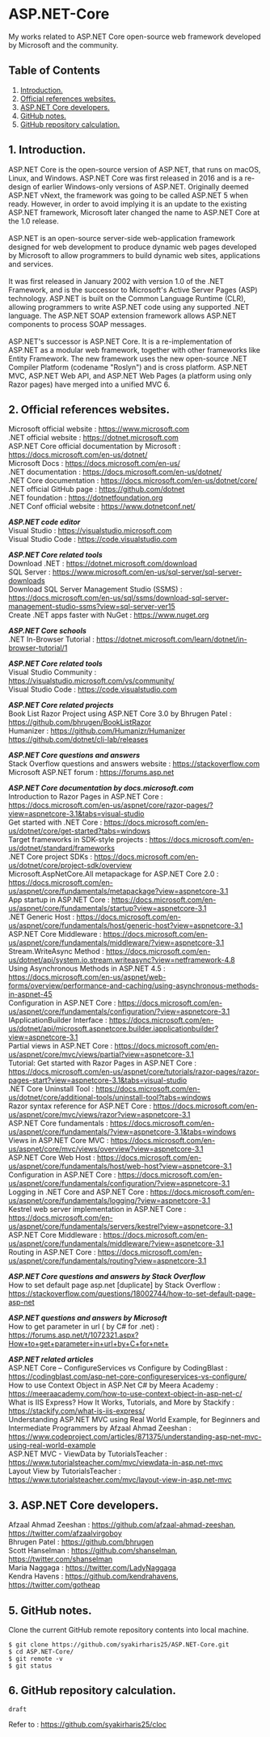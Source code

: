 # ASP.NET-Core
My works related to ASP.NET Core open-source web framework developed by Microsoft and the community.

## Table of Contents
1. [Introduction.](#introduction)
2. [Official references websites.](#references)
3. [ASP.NET Core developers.](#developers)
4. [GitHub notes.](#github)
5. [GitHub repository calculation.](#calculation)

<a name="introduction"></a>
## 1. Introduction.
ASP.NET Core is the open-source version of ASP.NET, that runs on macOS, Linux, and Windows. ASP.NET Core was first released in 2016 and is a re-design of earlier Windows-only versions of ASP.NET. Originally deemed ASP.NET vNext, the framework was going to be called ASP.NET 5 when ready. However, in order to avoid implying it is an update to the existing ASP.NET framework, Microsoft later changed the name to ASP.NET Core at the 1.0 release.
<br /><br />
ASP.NET is an open-source server-side web-application framework designed for web development to produce dynamic web pages developed by Microsoft to allow programmers to build dynamic web sites, applications and services.
<br /><br />
It was first released in January 2002 with version 1.0 of the .NET Framework, and is the successor to Microsoft's Active Server Pages (ASP) technology. ASP.NET is built on the Common Language Runtime (CLR), allowing programmers to write ASP.NET code using any supported .NET language. The ASP.NET SOAP extension framework allows ASP.NET components to process SOAP messages.
<br /><br />
ASP.NET's successor is ASP.NET Core. It is a re-implementation of ASP.NET as a modular web framework, together with other frameworks like Entity Framework. The new framework uses the new open-source .NET Compiler Platform (codename "Roslyn") and is cross platform. ASP.NET MVC, ASP.NET Web API, and ASP.NET Web Pages (a platform using only Razor pages) have merged into a unified MVC 6.

<a name="references"></a>
## 2. Official references websites.
Microsoft official website : https://www.microsoft.com <br />
.NET official website : https://dotnet.microsoft.com <br />
ASP.NET Core official documentation by Microsoft : https://docs.microsoft.com/en-us/dotnet/ <br />
Microsoft Docs : https://docs.microsoft.com/en-us/ <br />
.NET documentation : https://docs.microsoft.com/en-us/dotnet/ <br />
.NET Core documentation : https://docs.microsoft.com/en-us/dotnet/core/ <br />
.NET official GitHub page : https://github.com/dotnet <br />
.NET foundation : https://dotnetfoundation.org <br />
.NET Conf official website : https://www.dotnetconf.net/ <br />

**_ASP.NET code editor_** <br />
Visual Studio : https://visualstudio.microsoft.com <br />
Visual Studio Code : https://code.visualstudio.com <br />

**_ASP.NET Core related tools_** <br />
Download .NET : https://dotnet.microsoft.com/download <br />
SQL Server : https://www.microsoft.com/en-us/sql-server/sql-server-downloads <br />
Download SQL Server Management Studio (SSMS) : https://docs.microsoft.com/en-us/sql/ssms/download-sql-server-management-studio-ssms?view=sql-server-ver15 <br />
Create .NET apps faster with NuGet : https://www.nuget.org <br />

**_ASP.NET Core schools_** <br />
.NET In-Browser Tutorial : https://dotnet.microsoft.com/learn/dotnet/in-browser-tutorial/1 <br />

**_ASP.NET Core related tools_** <br />
Visual Studio Community : https://visualstudio.microsoft.com/vs/community/ <br />
Visual Studio Code : https://code.visualstudio.com <br /> 

**_ASP.NET Core related projects_** <br />
Book List Razor Project using ASP.NET Core 3.0 by Bhrugen Patel : https://github.com/bhrugen/BookListRazor <br />
Humanizer : https://github.com/Humanizr/Humanizer <br />
https://github.com/dotnet/cli-lab/releases <br />

**_ASP.NET Core questions and answers_** <br />
Stack Overflow questions and answers website : https://stackoverflow.com <br />
Microsoft ASP.NET forum : https://forums.asp.net <br /> 

**_ASP.NET Core documentation by docs.microsoft.com_** <br />
Introduction to Razor Pages in ASP.NET Core : https://docs.microsoft.com/en-us/aspnet/core/razor-pages/?view=aspnetcore-3.1&tabs=visual-studio <br />
Get started with .NET Core : https://docs.microsoft.com/en-us/dotnet/core/get-started?tabs=windows <br />
Target frameworks in SDK-style projects : https://docs.microsoft.com/en-us/dotnet/standard/frameworks<br />
.NET Core project SDKs : https://docs.microsoft.com/en-us/dotnet/core/project-sdk/overview <br />
Microsoft.AspNetCore.All metapackage for ASP.NET Core 2.0 : https://docs.microsoft.com/en-us/aspnet/core/fundamentals/metapackage?view=aspnetcore-3.1 <br />
App startup in ASP.NET Core : https://docs.microsoft.com/en-us/aspnet/core/fundamentals/startup?view=aspnetcore-3.1 <br />
.NET Generic Host : https://docs.microsoft.com/en-us/aspnet/core/fundamentals/host/generic-host?view=aspnetcore-3.1 <br />
ASP.NET Core Middleware : https://docs.microsoft.com/en-us/aspnet/core/fundamentals/middleware/?view=aspnetcore-3.1<br />
Stream.WriteAsync Method : https://docs.microsoft.com/en-us/dotnet/api/system.io.stream.writeasync?view=netframework-4.8 <br />
Using Asynchronous Methods in ASP.NET 4.5 : https://docs.microsoft.com/en-us/aspnet/web-forms/overview/performance-and-caching/using-asynchronous-methods-in-aspnet-45 <br />
Configuration in ASP.NET Core : https://docs.microsoft.com/en-us/aspnet/core/fundamentals/configuration/?view=aspnetcore-3.1 <br />
IApplicationBuilder Interface : https://docs.microsoft.com/en-us/dotnet/api/microsoft.aspnetcore.builder.iapplicationbuilder?view=aspnetcore-3.1 <br />
Partial views in ASP.NET Core : https://docs.microsoft.com/en-us/aspnet/core/mvc/views/partial?view=aspnetcore-3.1 <br />
Tutorial: Get started with Razor Pages in ASP.NET Core : https://docs.microsoft.com/en-us/aspnet/core/tutorials/razor-pages/razor-pages-start?view=aspnetcore-3.1&tabs=visual-studio <br />
.NET Core Uninstall Tool : https://docs.microsoft.com/en-us/dotnet/core/additional-tools/uninstall-tool?tabs=windows <br />
Razor syntax reference for ASP.NET Core : https://docs.microsoft.com/en-us/aspnet/core/mvc/views/razor?view=aspnetcore-3.1 <br />
ASP.NET Core fundamentals : https://docs.microsoft.com/en-us/aspnet/core/fundamentals/?view=aspnetcore-3.1&tabs=windows <br />
Views in ASP.NET Core MVC : https://docs.microsoft.com/en-us/aspnet/core/mvc/views/overview?view=aspnetcore-3.1 <br />
ASP.NET Core Web Host : https://docs.microsoft.com/en-us/aspnet/core/fundamentals/host/web-host?view=aspnetcore-3.1 <br />
Configuration in ASP.NET Core : https://docs.microsoft.com/en-us/aspnet/core/fundamentals/configuration/?view=aspnetcore-3.1 <br />
Logging in .NET Core and ASP.NET Core : https://docs.microsoft.com/en-us/aspnet/core/fundamentals/logging/?view=aspnetcore-3.1 <br />
Kestrel web server implementation in ASP.NET Core : https://docs.microsoft.com/en-us/aspnet/core/fundamentals/servers/kestrel?view=aspnetcore-3.1 <br />
ASP.NET Core Middleware : https://docs.microsoft.com/en-us/aspnet/core/fundamentals/middleware/?view=aspnetcore-3.1 <br />
Routing in ASP.NET Core : https://docs.microsoft.com/en-us/aspnet/core/fundamentals/routing?view=aspnetcore-3.1 <br />

**_ASP.NET Core questions and answers by Stack Overflow_** <br />
How to set default page asp.net [duplicate] by Stack Overflow : https://stackoverflow.com/questions/18002744/how-to-set-default-page-asp-net  <br />

**_ASP.NET questions and answers by Microsoft_** <br />
How to get parameter in url ( by C# for .net) : https://forums.asp.net/t/1072321.aspx?How+to+get+parameter+in+url+by+C+for+net+ <br />

**_ASP.NET related articles_** <br />
ASP.NET Core – ConfigureServices vs Configure by CodingBlast : https://codingblast.com/asp-net-core-configureservices-vs-configure/ <br />
How to use Context Object in ASP.Net C# by Meera Academy : https://meeraacademy.com/how-to-use-context-object-in-asp-net-c/ <br />
What is IIS Express? How It Works, Tutorials, and More by Stackify : https://stackify.com/what-is-iis-express/ <br />
Understanding ASP.NET MVC using Real World Example, for Beginners and Intermediate Programmers by Afzaal Ahmad Zeeshan : https://www.codeproject.com/articles/871375/understanding-asp-net-mvc-using-real-world-example <br />
ASP.NET MVC - ViewData by TutorialsTeacher : https://www.tutorialsteacher.com/mvc/viewdata-in-asp.net-mvc <br />
Layout View by TutorialsTeacher : https://www.tutorialsteacher.com/mvc/layout-view-in-asp.net-mvc <br />

<a name="developers"></a>
## 3. ASP.NET Core developers.
Afzaal Ahmad Zeeshan : https://github.com/afzaal-ahmad-zeeshan, https://twitter.com/afzaalvirgoboy <br />
Bhrugen Patel : https://github.com/bhrugen <br />
Scott Hanselman : https://github.com/shanselman, https://twitter.com/shanselman <br />
Maria Naggaga : https://twitter.com/LadyNaggaga <br />
Kendra Havens : https://github.com/kendrahavens, https://twitter.com/gotheap <br />
 
<a name="github"></a>
## 5. GitHub notes.
Clone the current GitHub remote repository contents into local machine.
```
$ git clone https://github.com/syakirharis25/ASP.NET-Core.git
$ cd ASP.NET-Core/
$ git remote -v
$ git status
```

<a name="calculation"></a>
## 6. GitHub repository calculation.
```
draft
```
Refer to : https://github.com/syakirharis25/cloc
